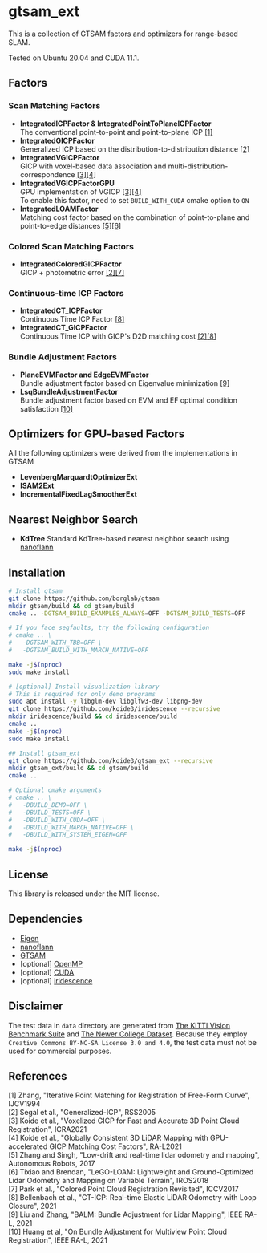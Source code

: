 # gtsam_ext

This is a collection of GTSAM factors and optimizers for range-based SLAM.

Tested on Ubuntu 20.04 and CUDA 11.1.

## Factors

### Scan Matching Factors

- **IntegratedICPFactor & IntegratedPointToPlaneICPFactor**  
    The conventional point-to-point and point-to-plane ICP [[1]](#ICP)
- **IntegratedGICPFactor**  
    Generalized ICP based on the distribution-to-distribution distance [[2]](#GICP)
- **IntegratedVGICPFactor**  
    GICP with voxel-based data association and multi-distribution-correspondence [[3]](#VGICP1)[[4]](#VGICP2)
- **IntegratedVGICPFactorGPU**  
    GPU implementation of VGICP [[3]](#VGICP1)[[4]](#VGICP2)  
    To enable this factor, need to set ```BUILD_WITH_CUDA``` cmake option to ```ON```
- **IntegratedLOAMFactor**  
    Matching cost factor based on the combination of point-to-plane and point-to-edge distances [[5]](#LOAM)[[6]](#LEGO)

### Colored Scan Matching Factors

- **IntegratedColoredGICPFactor**  
    GICP + photometric error [[2]](#GICP)[[7]](#COLORED)

### Continuous-time ICP Factors

- **IntegratedCT_ICPFactor**  
    Continuous Time ICP Factor [[8]](#CTICP)
- **IntegratedCT_GICPFactor**  
    Continuous Time ICP with GICP's D2D matching cost [[2]](#GICP)[[8]](#CTICP)

### Bundle Adjustment Factors

- **PlaneEVMFactor and EdgeEVMFactor**  
    Bundle adjustment factor based on Eigenvalue minimization [[9]](#BA_EVM)
- **LsqBundleAdjustmentFactor**  
    Bundle adjustment factor based on EVM and EF optimal condition satisfaction [[10]](#BA_LSQ)


## Optimizers for GPU-based Factors

All the following optimizers were derived from the implementations in GTSAM

- **LevenbergMarquardtOptimizerExt**
- **ISAM2Ext**
- **IncrementalFixedLagSmootherExt**


## Nearest Neighbor Search
- **KdTree**
    Standard KdTree-based nearest neighbor search using [nanoflann](https://github.com/jlblancoc/nanoflann)

## Installation

```bash
# Install gtsam
git clone https://github.com/borglab/gtsam
mkdir gtsam/build && cd gtsam/build
cmake .. -DGTSAM_BUILD_EXAMPLES_ALWAYS=OFF -DGTSAM_BUILD_TESTS=OFF

# If you face segfaults, try the following configuration
# cmake .. \
#   -DGTSAM_WITH_TBB=OFF \
#   -DGTSAM_BUILD_WITH_MARCH_NATIVE=OFF

make -j$(nproc)
sudo make install

# [optional] Install visualization library
# This is required for only demo programs
sudo apt install -y libglm-dev libglfw3-dev libpng-dev
git clone https://github.com/koide3/iridescence --recursive
mkdir iridescence/build && cd iridescence/build
cmake ..
make -j$(nproc)
sudo make install

## Install gtsam_ext
git clone https://github.com/koide3/gtsam_ext --recursive
mkdir gtsam_ext/build && cd gtsam/build
cmake ..

# Optional cmake arguments
# cmake .. \
#   -DBUILD_DEMO=OFF \
#   -DBUILD_TESTS=OFF \
#   -DBUILD_WITH_CUDA=OFF \
#   -DBUILD_WITH_MARCH_NATIVE=OFF \
#   -DBUILD_WITH_SYSTEM_EIGEN=OFF

make -j$(nproc)
```

## License

This library is released under the MIT license.

## Dependencies
- [Eigen](https://eigen.tuxfamily.org/index.php)
- [nanoflann](https://github.com/jlblancoc/nanoflann)
- [GTSAM](https://gtsam.org/)
- [optional] [OpenMP](https://www.openmp.org/)
- [optional] [CUDA](https://developer.nvidia.com/cuda-toolkit)
- [optional] [iridescence](https://github.com/koide3/iridescence)


## Disclaimer

The test data in ```data``` directory are generated from [The KITTI Vision Benchmark Suite](http://www.cvlibs.net/datasets/kitti/) and [The Newer College Dataset](https://ori-drs.github.io/newer-college-dataset/). Because they employ ```Creative Commons BY-NC-SA License 3.0 and 4.0```, the test data must not be used for commercial purposes.

## References
<a name="ICP"></a> [1] Zhang, "Iterative Point Matching for Registration of Free-Form Curve", IJCV1994  
<a name="GICP"></a> [2] Segal et al., "Generalized-ICP", RSS2005  
<a name="VGICP1"></a> [3] Koide et al., "Voxelized GICP for Fast and Accurate 3D Point Cloud Registration", ICRA2021  
<a name="VGICP2"></a> [4] Koide et al., "Globally Consistent 3D LiDAR Mapping with GPU-accelerated GICP Matching Cost Factors", RA-L2021  
<a name="LOAM"></a> [5] Zhang and Singh, "Low-drift and real-time lidar odometry and mapping", Autonomous Robots, 2017  
<a name="LEGO"></a> [6] Tixiao and Brendan, "LeGO-LOAM: Lightweight and Ground-Optimized Lidar Odometry and Mapping on Variable Terrain", IROS2018  
<a name="COLORED"></a> [7] Park et al., "Colored Point Cloud Registration Revisited", ICCV2017  
<a name="CTICP"></a> [8] Bellenbach et al., "CT-ICP: Real-time Elastic LiDAR Odometry with Loop Closure", 2021  
<a name="BA_EVM"></a> [9] Liu and Zhang, "BALM: Bundle Adjustment for Lidar Mapping", IEEE RA-L, 2021  
<a name="BA_LSQ"></a> [10] Huang et al, "On Bundle Adjustment for Multiview Point Cloud Registration", IEEE RA-L, 2021  